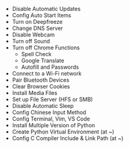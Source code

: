 - Disable Automatic Updates
- Config Auto Start Items
- Turn on Deepfreeze
- Change DNS Server
- Disable Webcam
- Turn off Sound
- Turn off Chrome Functions
  - Spell Check
  - Google Translate
  - Autofill and Passwords
- Connect to a Wi-Fi network
- Pair Bluetooth Devices
- Clear Browser Cookies
- Install Media Files
- Set up File Server (HFS or SMB)
- Disable Automatic Sleep
- Config Chinese Input Method
- Config Terminal, Vim, VS Code
- Install Multiple Version of Python
- Create Python Virtual Environment (at ~)
- Config C Compiler Include & Link Path (at ~)
